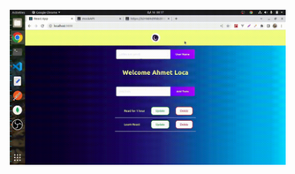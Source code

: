 <p><img align="right" src="https://github.com/AhmetLoca/React-Todo-App/blob/main/crud.gif" width="500" height"320" /></p>
